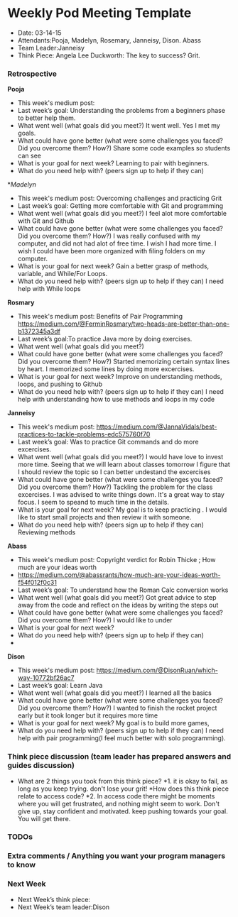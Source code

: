 # Weekly Pod Meeting Template

* Date: 03-14-15
* Attendants:Pooja, Madelyn, Rosemary, Janneisy, Dison. Abass
* Team Leader:Janneisy
* Think Piece:  Angela Lee Duckworth: The key to success? Grit.

### Retrospective

**Pooja**

* This week's medium post:
* Last week’s goal: Understanding the problems from a beginners phase to better help them. 
* What went well (what goals did you meet?) It went well. Yes I met my goals.
* What could have gone better (what were some challenges you faced? Did you overcome them? How?) Share some code examples so students can see 
* What is your goal for next week? Learning to pair with beginners.
* What do you need help with? (peers sign up to help if they can) 

**Madelyn*

* This week's medium post: Overcoming challenges and practicing Grit
* Last week’s goal: Getting more comfortable with Git and programming
* What went well (what goals did you meet?) I feel alot more comfortable with Git and Github
* What could have gone better (what were some challenges you faced? Did you overcome them? How?) I was really confused with my computer, and did not had alot of free time. I wish I had more time. I wish I could have been more organized with filing folders on my computer.
* What is your goal for next week? Gain a better grasp of methods, variable, and While/For Loops. 
* What do you need help with? (peers sign up to help if they can) I need help with While loops

**Rosmary**

* This week's medium post: Benefits of Pair Programming <https://medium.com/@FerminRosmary/two-heads-are-better-than-one-b1372345a3df>
* Last week’s goal:To practice Java more by doing exercises. 
* What went well (what goals did you meet?)
* What could have gone better (what were some challenges you faced? Did you overcome them? How?) Started memorizing certain syntax lines by heart. I memorized some lines by doing more excercises. 
* What is your goal for next week? Improve on understanding methods, loops, and pushing to Github
* What do you need help with? (peers sign up to help if they can) I need help with understanding how to use methods and loops in my code

**Janneisy**

* This week's medium post: https://medium.com/@JannaVidals/best-practices-to-tackle-problems-edc575760f70
* Last week’s goal: Was to practice Git commands and do more excercises. 
* What went well (what goals did you meet?) I would have love to invest more time. Seeing that we will learn about classes tomorrow I figure that I should review the topic so I can better undestand the excercises
* What could have gone better (what were some challenges you faced? Did you overcome them? How?) Tackling the problem for the class excercises. I was advised to write things down. It's a great way to stay focus. I seem to speand to much time in the details. 
* What is your goal for next week? My goal is to keep practicing .  I would like to start small projects and then review it with someone. 
* What do you need help with? (peers sign up to help if they can) Reviewing methods 

**Abass**

* This week's medium post: Copyright verdict for Robin Thicke ; How much are your ideas worth
* https://medium.com/@abassrants/how-much-are-your-ideas-worth-f54f012f0c31
* Last week’s goal: To understand how the Roman Calc conversion works
* What went well (what goals did you meet?) Got great advice to step away from the code and reflect on the ideas by writing the steps out 
* What could have gone better (what were some challenges you faced? Did you overcome them? How?) I would like to under
* What is your goal for next week?
* What do you need help with? (peers sign up to help if they can)
* 
**Dison**

* This week's medium post:  https://medium.com/@DisonRuan/which-way-10772bf26ac7
* Last week’s goal: Learn Java
* What went well (what goals did you meet?) I learned all the basics
* What could have gone better (what were some challenges you faced? Did you overcome them? How?) I wanted to finish the rocket project early but it took longer but it requires more time
* What is your goal for next week? My goal is to build more games,
* What do you need help with? (peers sign up to help if they can)  I need help with pair programming(I feel much better with solo programming).


### Think piece discussion (team leader has prepared answers and guides discussion)

* What are 2 things you took from this think piece?
*1. it is okay to fail, as long as you keep trying. don't lose your grit!
*How does this think piece relate to access code?
*2. In access code there might be moments  where you will get frustrated, and nothing might seem to work. Don't give up, stay confident and motivated. keep pushing towards your goal. You will get there. 
### TODOs

### Extra comments / Anything you want your program managers to know

### Next Week

* Next Week’s think piece:
* Next Week’s team leader:Dison

